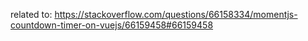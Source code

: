 related to: https://stackoverflow.com/questions/66158334/momentjs-countdown-timer-on-vuejs/66159458#66159458
